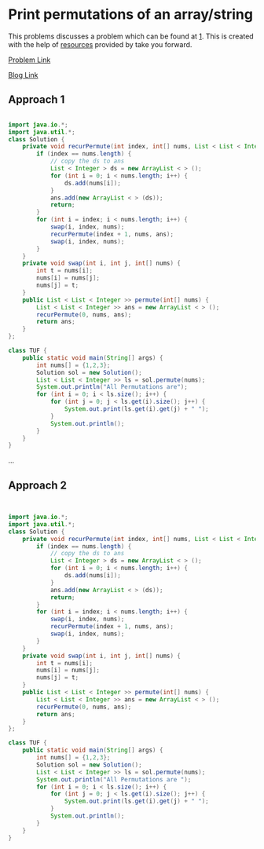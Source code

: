 # Print permutations of an array/string

This problems discusses a problem which can be found at [1](https://leetcode.com/problems/permutations/). This is created with the help of [resources](https://www.youtube.com/watch?v=RIn3gOkbhQE&list=PLgUwDviBIf0rGlzIn_7rsaR2FQ5e6ZOL9&index=12) provided by take you forward.

[Problem Link](https://leetcode.com/problems/permutations/)

[Blog Link](https://takeuforward.org/data-structure/print-all-permutations-of-a-string-array/)

## Approach 1

```Java

import java.io.*;
import java.util.*;
class Solution {
    private void recurPermute(int index, int[] nums, List < List < Integer >> ans) {
        if (index == nums.length) {
            // copy the ds to ans
            List < Integer > ds = new ArrayList < > ();
            for (int i = 0; i < nums.length; i++) {
                ds.add(nums[i]);
            }
            ans.add(new ArrayList < > (ds));
            return;
        }
        for (int i = index; i < nums.length; i++) {
            swap(i, index, nums);
            recurPermute(index + 1, nums, ans);
            swap(i, index, nums);
        }
    }
    private void swap(int i, int j, int[] nums) {
        int t = nums[i];
        nums[i] = nums[j];
        nums[j] = t;
    }
    public List < List < Integer >> permute(int[] nums) {
        List < List < Integer >> ans = new ArrayList < > ();
        recurPermute(0, nums, ans);
        return ans;
    }
};

class TUF {
    public static void main(String[] args) {
        int nums[] = {1,2,3};
        Solution sol = new Solution();
        List < List < Integer >> ls = sol.permute(nums);
        System.out.println("All Permutations are");
        for (int i = 0; i < ls.size(); i++) {
            for (int j = 0; j < ls.get(i).size(); j++) {
                System.out.print(ls.get(i).get(j) + " ");
            }
            System.out.println();
        }
    }
}

```

...

## Approach 2

```Java


import java.io.*;
import java.util.*;
class Solution {
    private void recurPermute(int index, int[] nums, List < List < Integer >> ans) {
        if (index == nums.length) {
            // copy the ds to ans
            List < Integer > ds = new ArrayList < > ();
            for (int i = 0; i < nums.length; i++) {
                ds.add(nums[i]);
            }
            ans.add(new ArrayList < > (ds));
            return;
        }
        for (int i = index; i < nums.length; i++) {
            swap(i, index, nums);
            recurPermute(index + 1, nums, ans);
            swap(i, index, nums);
        }
    }
    private void swap(int i, int j, int[] nums) {
        int t = nums[i];
        nums[i] = nums[j];
        nums[j] = t;
    }
    public List < List < Integer >> permute(int[] nums) {
        List < List < Integer >> ans = new ArrayList < > ();
        recurPermute(0, nums, ans);
        return ans;
    }
};

class TUF {
    public static void main(String[] args) {
        int nums[] = {1,2,3};
        Solution sol = new Solution();
        List < List < Integer >> ls = sol.permute(nums);
        System.out.println("All Permutations are ");
        for (int i = 0; i < ls.size(); i++) {
            for (int j = 0; j < ls.get(i).size(); j++) {
                System.out.print(ls.get(i).get(j) + " ");
            }
            System.out.println();
        }
    }
}

```

